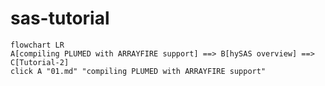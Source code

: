 # sas-tutorial

```mermaid
flowchart LR
A[compiling PLUMED with ARRAYFIRE support] ==> B[hySAS overview] ==> C[Tutorial-2]
click A "01.md" "compiling PLUMED with ARRAYFIRE support"
```